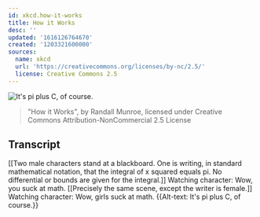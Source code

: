 ```yaml
---
id: xkcd.how-it-works
title: How it Works
desc: ''
updated: '1616126764670'
created: '1203321600000'
sources:
  name: xkcd
  url: 'https://creativecommons.org/licenses/by-nc/2.5/'
  license: Creative Commons 2.5
---
```

![It's pi plus C, of course.](https://imgs.xkcd.com/comics/how_it_works.png)
> "How it Works", by Randall Munroe, licensed under Creative Commons Attribution-NonCommercial 2.5 License

## Transcript
[[Two male characters stand at a blackboard. One is writing, in standard mathematical notation, that the integral of x squared equals pi. No differential or bounds are given for the integral.]]
Watching character: Wow, you suck at math.
[[Precisely the same scene, except the writer is female.]]
Watching character: Wow, girls suck at math.
{{Alt-text: It's pi plus C, of course.}}
